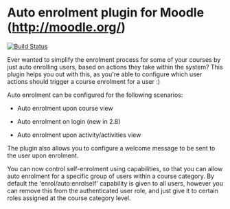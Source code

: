 Auto enrolment plugin for Moodle (http://moodle.org/)
=====================================================

[![Build Status](https://travis-ci.org/catalyst/moodle-enrol_auto.svg?branch=master)](https://travis-ci.org/catalyst/moodle-enrol_auto)

Ever wanted to simplify the enrolment process for some of your courses by just auto enrolling users, based on actions they take within the system? This plugin helps you out with this, as you're able to configure which user actions should trigger a course enrolment for a user :)

Auto enrolment can be configured for the following scenarios:

* Auto enrolment upon course view

* Auto enrolment on login (new in 2.8)

* Auto enrolment upon activity/activities view

The plugin also allows you to configure a welcome message to be sent to the user upon enrolment.

You can now control self-enrolment using capabilities, so that you can allow auto enrolment
for a specific group of users within a course category. By default the 'enrol/auto:enrolself' capability
is given to all users, however you can remove this from the authenticated user role, and just give it to
certain roles assigned at the course category level.
